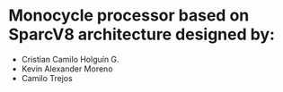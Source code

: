 # Monocycle processor based on SparcV8 architecture designed by:
  - Cristian Camilo Holguín G.
  - Kevin Alexander Moreno
  - Camilo Trejos
